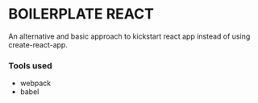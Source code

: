 # BOILERPLATE REACT

An alternative and basic approach to kickstart react app instead of using create-react-app.

### Tools used
* webpack
* babel